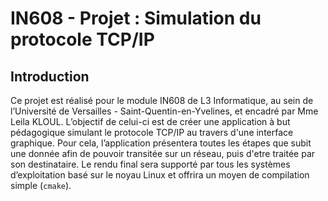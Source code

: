 # IN608 - Projet : Simulation du protocole TCP/IP

## Introduction
Ce projet est réalisé pour le module IN608 de L3 Informatique, au sein de l’Université de Versailles - Saint-Quentin-en-Yvelines, et encadré par Mme Leila KLOUL.
L’objectif de celui-ci est de créer une application à but pédagogique simulant le protocole TCP/IP au travers d'une interface graphique.
Pour cela, l’application présentera toutes les étapes que subit une donnée afin de pouvoir transitée sur un réseau, puis d'etre traitée par son destinataire.
Le rendu final sera supporté par tous les systèmes d’exploitation basé sur le noyau Linux et offrira un moyen de compilation simple (`cmake`).
